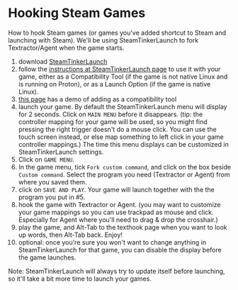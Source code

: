 # Hooking Steam Games
How to hook Steam games (or games you've added shortcut to Steam and launching with Steam). We'll be using SteamTinkerLaunch to fork Textractor/Agent when the game starts. 
1. download [SteamTinkerLaunch](https://github.com/sonic2kk/steamtinkerlaunch)
2. follow the [instructions at SteamTinkerLaunch page](https://github.com/sonic2kk/steamtinkerlaunch) to use it with your game, either as a Compatibility Tool (if the game is not native Linux and is running on Proton), or as a Launch Option (if the game is native Linux).
3. [this page](https://github.com/sonic2kk/steamtinkerlaunch/wiki/Steam-Compatibility-Tool) has a demo of adding as a compatibility tool
4. launch your game. By default the SteamTinkerLaunch menu will display for 2 seconds. Click on `MAIN MENU` before it disappears.
   (tip: the controller mapping for your game will be used, so you might find pressing the right trigger doesn't do a mouse click. You can use the touch screen instead, or else map something to left click in your game controller mappings.)
   The time this menu displays can be customized in SteamTinkerLaunch settings.
5. Click on `GAME MENU`.
6. In the game menu, tick `Fork custom command`, and click on the box beside `Custom command`. Select the program you need (Textractor or Agent) from where you saved them.
7. click on `SAVE AND PLAY`. Your game will launch together with the the program you put in #5.
8. hook the game with Textractor or Agent. (you may want to customize your game mappings so you can use trackpad as mouse and click. Especially for Agent where you'll need to drag & drop the crosshair.)
9. play the game, and Alt-Tab to the texthook page when you want to look up words, then Alt-Tab back. Enjoy!
10. optional: once you're sure you won't want to change anything in SteamTinkerLaunch for that game, you can disable the display before the game launches.

Note: SteamTinkerLaunch will always try to update itself before launching, so it'll take a bit more time to launch your games.
